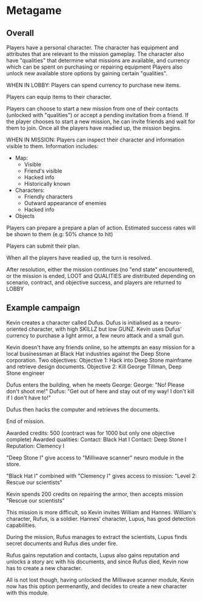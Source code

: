 Metagame
========

Overall
-------

Players have a personal character.
The character has equipment and attributes that are relevant to the mission gameplay.
The character also have "qualities" that determine what missions are available, and currency which can be spent on purchasing or repairing equipment
Players also unlock new available store options by gaining certain "qualities".

WHEN IN LOBBY:
Players can spend currency to purchase new items.

Players can equip items to their character.

Players can choose to start a new mission from one of their contacts (unlocked with "qualities") or accept a pending invitation from a friend.
If the player chooses to start a new mission, he can invite friends and wait for them to join.
Once all the players have readied up, the mission begins.

WHEN IN MISSION:
Players can inspect their character and information visible to them.
Information includes:
+ Map:
	+ Visible
	+ Friend's visible
	+ Hacked info
	+ Historically known
+ Characters:
	+ Friendly characters
	+ Outward appearance of enemies
	+ Hacked info
+ Objects

Players can prepare a prepare a plan of action. Estimated success rates will be shown to them (e.g: 50% chance to hit)

Players can submit their plan.

When all the players have readied up, the turn is resolved.

After resolution, either the mission continues (no "end state" encountered), or the mission is ended, LOOT and QUALITIES are distributed depending on scenario, contract, and objective success, and players are returned to LOBBY


Example campaign
----------------

Kevin creates a character called Dufus. Dufus is initialised as a neuro-oriented character, with high SKILLZ but low GUNZ. Kevin uses Dufus' currency to purchase a light armor, a few neuro attack and a small gun.

Kevin doesn't have any friends online, so he attempts an easy mission for a local businessman at Black Hat industries against the Deep Stone corporation.
Two objectives:
Objective 1: Hack into Deep Stone mainframe and retrieve design documents.
Objective 2: Kill George Tillman, Deep Stone engineer

Dufus enters the building, when he meets George:
George: "No! Please don't shoot me!"
Dufus: "Get out of here and stay out of my way! I don't kill if I don't have to!"

Dufus then hacks the computer and retrieves the documents.

End of mission.

Awarded credits: 500 (contract was for 1000 but only one objective complete)
Awarded qualities:
	Contact: Black Hat I
	Contact: Deep Stone I
	Reputation: Clemency I

"Deep Stone I" give access to "Milliwave scanner" neuro module in the store.

"Black Hat I" combined with "Clemency I" gives access to mission: "Level 2: Rescue our scientists"

Kevin spends 200 credits on repairing the armor, then accepts mission "Rescue our scientists"

This mission is more difficult, so Kevin invites William and Hannes.
William's character, Rufus, is a soldier. Hannes' character, Lupus, has good detection capabilities.

During the mission, Rufus manages to extract the scientists, Lupus finds secret documents and Rufus dies under fire.

Rufus gains reputation and contacts, Lupus also gains reputation and unlocks a story arc with his documents, and since Rufus died, Kevin now has to create a new character.

All is not lost though, having unlocked the Milliwave scanner module, Kevin now has this option permenantly, and decides to create a new character with this module.
